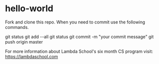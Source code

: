 # hello-world
Fork and clone this repo. When you need to commit use the following commands.

git status
git add --all
git status
git commit -m "your commit message"
git push origin master

For more information about Lambda School's six month CS program visit: https://lambdaschool.com